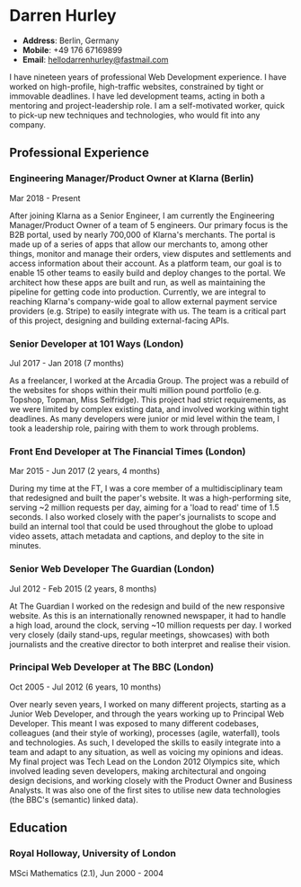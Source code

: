 # Darren Hurley

* **Address**: Berlin, Germany
* **Mobile**: +49 176 67169899
* **Email**: hellodarrenhurley@fastmail.com

I have nineteen years of professional Web Development experience. I have worked on high-profile, high-traffic websites, constrained by tight or immovable deadlines. I have led development teams, acting in both a mentoring and project-leadership role. I am a self-motivated worker, quick to pick-up new techniques and technologies, who would fit into any company.

## Professional Experience

### Engineering Manager/Product Owner at Klarna (Berlin)
Mar 2018 - Present

After joining Klarna as a Senior Engineer, I am currently the Engineering Manager/Product Owner of a team of 5 engineers.
Our primary focus is the B2B portal, used by nearly 700,000 of Klarna's merchants. The portal is made up of a series of apps that allow our merchants to, among other things, monitor and manage their orders, view disputes and settlements and access information about their account.
As a platform team, our goal is to enable 15 other teams to easily build and deploy changes to the portal. We architect how these apps are built and run, as well as maintaining the pipeline for getting code into production.
Currently, we are integral to reaching Klarna's company-wide goal to allow external payment service providers (e.g. Stripe) to easily integrate with us. The team is a critical part of this project, designing and building external-facing APIs.

### Senior Developer at 101 Ways (London)
Jul 2017 - Jan 2018 (7 months)

As a freelancer, I worked at the Arcadia Group. The project was a rebuild of the websites for shops within their multi million pound portfolio (e.g. Topshop, Topman, Miss Selfridge). This project had strict requirements, as we were limited by complex existing data, and involved working within tight deadlines.
As many developers were junior or mid level within the team, I took a leadership role, pairing with them to work through problems.

### Front End Developer at The Financial Times (London)
Mar 2015 - Jun 2017 (2 years, 4 months)

During my time at the FT, I was a core member of a multidisciplinary team that redesigned and built the paper's website. It was a high-performing site, serving ~2 million requests per day, aiming for a 'load to read' time of 1.5 seconds.
I also worked closely with the paper's journalists to scope and build an internal tool that could be used throughout the globe to upload video assets, attach metadata and captions, and deploy to the site in minutes.

### Senior Web Developer The Guardian (London)
Jul 2012 - Feb 2015 (2 years, 8 months)

At The Guardian I worked on the redesign and build of the new responsive website. As this is an internationally renowned newspaper, it had to handle a high load, around the clock, serving ~10 million requests per day.
I worked very closely (daily stand-ups, regular meetings, showcases) with both journalists and the creative director to both interpret and realise their vision.

### Principal Web Developer at The BBC (London)
Oct 2005 - Jul 2012 (6 years, 10 months)

Over nearly seven years, I worked on many different projects, starting as a Junior Web Developer, and through the years working up to Principal Web Developer. This meant I was exposed to many different codebases, colleagues (and their style of working), processes (agile, waterfall), tools and technologies. As such, I developed the skills to easily integrate into a team and adapt to any situation, as well as voicing my opinions and ideas.
My final project was Tech Lead on the London 2012 Olympics site, which involved leading seven developers, making architectural and ongoing design decisions, and working closely with the Product Owner and Business Analysts. It was also one of the first sites to utilise new data technologies (the BBC's (semantic) linked data).

## Education

### Royal Holloway, University of London
MSci Mathematics (2.1), Jun 2000 - 2004
